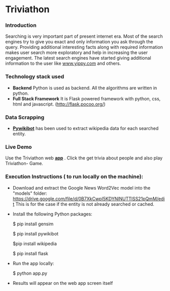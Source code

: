 # Triviathon

### Introduction 
Searching is very important part of present internet era. Most of the search engines try to give you exact and only information you ask through the query. Providing additional interesting facts along with required information makes user search more exploratory and help in increasing the user engagement. The latest search engines have started giving additional information to the user like www.yippy.com and others.

### Technology stack used
* **Backend** Python is used as backend. All the algorithms are written in python.
* **Full Stack Framework** It is Flask powered framework with python, css, html and javascript. (http://flask.pocoo.org/)

### Data Scrapping 
* **[Pywikibot](https://www.mediawiki.org/wiki/Manual:Pywikibot)** has been used to extract wikipedia data for each searched entity. 
    
### Live Demo
Use the Triviathon web **[app](https://triviathon.herokuapp.com/)** . Click the get trivia about people and also play Triviathon- Game.

### Execution Instructions ( to run locally on the machine):

- Download and extract the Google News Word2Vec model into the "models" folder:
https://drive.google.com/file/d/0B7XkCwpI5KDYNlNUTTlSS21pQmM/edit 
  This is for the case if the entity is not already searched or cached.

- Install the following Python packages:

    $ pip install gensim

    $ pip install pywikibot
    
    $pip install wikipedia
    
    $ pip install flask

- Run the app locally:

    $ python app.py

- Results will appear on the web app screen itself
